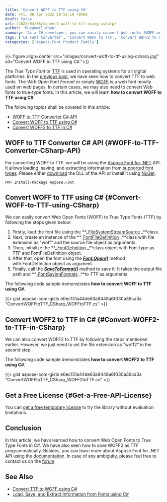 ```yaml
---
title: 'Convert WOFF to TTF using C#'
date: Fri, 08 Apr 2022 19:50:19 +0000
draft: false
url: /2022/04/08/convert-woff-to-ttf-using-csharp/
author: 'Muzammil Khan'
summary: 'As a C# developer, you can easily convert Web fonts (WOFF or WOFF2) to True Type Fonts (TTF) programmatically. In this article, you will learn **how to convert WOFF to TTF using C#.**'
tags: ['C# Font Converter', 'Convert WOFF to TTF', 'Convert WOFF2 to TTF in C#', 'Font Converter API', 'WOFF to TTF C#', 'WOFF to TTF Converter API', 'WOFF2 to TTF C#', 'WOFF2TTF']
categories: ['Aspose.Font Product Family']
---
```




{{< figure align=center src="images/convert-woff-to-ttf-using-csharp.jpg" alt="Convert WOFF to TTF using C#.">}}


The _True Type Font_ or [TTF][1] is used in operating systems for all digital platforms. In the [previous post][2], we have seen how to convert TTF to web fonts. The _Web Open Font Format_ or simply [WOFF][3] is a web font mostly used on web pages. In certain cases, we may also need to convert Web fonts to true-type fonts. In this article, we will learn **how to convert WOFF to TTF using C#**.

The following topics shall be covered in this article:

*   [WOFF to TTF Converter C# API][4]
*   [Convert WOFF to TTF using C#][5]
*   [Convert WOFF2 to TTF in C#][6]

## WOFF to TTF Converter C# API {#WOFF-to-TTF-Converter-CSharp-API}

For converting WOFF to TTF, we will be using the [Aspose.Font for .NET][7] API. It allows loading, saving, and extracting information from [supported font types][8]. Please either [download][9] the DLL of the API or install it using [NuGet][10].

```
PM> Install-Package Aspose.Font
```

## Convert WOFF to TTF using C# {#Convert-WOFF-to-TTF-using-CSharp}

We can easily convert Web Open Fonts (WOFF) to True Type Fonts (TTF) by following the steps given below:

1.  Firstly, load the font file using the **_[FileSystemStreamSource][11] _**class.
2.  Next, create an instance of the **_[FontFileDefinition][12] _**class with file extension as "woff" and the source file object as arguments.
3.  Then, initialize the **_[FontDefinition][13] _**class object with Font type as TTF and FontFileDefinition object.
4.  After that, open the font using the **_[Font.Open()][14]_** method with FontDefinition object as argument.
5.  Finally, call the **_[SaveToFormat()][15]_** method to save it. It takes the output file path and **_[FontSavingFormats][16] _**to _TTF_ as arguments.

The following code sample demonstrates **how to convert WOFF to TTF using C#**.

{{< gist aspose-com-gists e0ec151a44de63a9448a6f030a39ca3a "ConvertWOFFtoTTF_CSharp_WOFFtoTTF.cs" >}}

## Convert WOFF2 to TTF in C# {#Convert-WOFF2-to-TTF-in-CSharp}

We can also convert WOFF2 to TTF by following the steps mentioned earlier. However, we just need to set the file extension as “woff2” in the second step.

The following code sample demonstrates **how to convert WOFF2 to TTF using C#**.

{{< gist aspose-com-gists e0ec151a44de63a9448a6f030a39ca3a "ConvertWOFFtoTTF_CSharp_WOFF2toTTF.cs" >}}

## Get a Free License {#Get-a-Free-API-License}

You can [get a free temporary license][17] to try the library without evaluation limitations.

## Conclusion

In this article, we have learned how to convert Web Open Fonts to True Type Fonts in C#. We have also seen how to save WOFF2 as TTF programmatically. Besides, you can learn more about Aspose.Font for .NET API using the [documentation][18]. In case of any ambiguity, please feel free to contact us on the [forum][19].

## See Also

*   [Convert TTF to WOFF using C#][20]
*   [Load, Save, and Extract Information from Fonts using C#][21]




[1]: https://docs.fileformat.com/font/ttf/
[2]: https://blog.aspose.com/2022/03/15/convert-ttf-to-woff-using-csharp/
[3]: https://docs.fileformat.com/font/woff/
[4]: #WOFF-to-TTF-Converter-CSharp-API
[5]: #Convert-WOFF-to-TTF-using-CSharp
[6]: #Convert-WOFF2-to-TTF-in-CSharp
[7]: https://products.aspose.com/font/net
[8]: https://docs.aspose.com/font/net/supported-file-formats/
[9]: https://downloads.aspose.com/font/net
[10]: https://www.nuget.org/packages/Aspose.Font/
[11]: https://apireference.aspose.com/font/net/aspose.font.sources/filesystemstreamsource
[12]: https://apireference.aspose.com/font/net/aspose.font.sources/fontfiledefinition
[13]: https://apireference.aspose.com/font/net/aspose.font.sources/fontdefinition
[14]: https://apireference.aspose.com/font/net/aspose.font.font/open/methods/2
[15]: https://apireference.aspose.com/font/net/aspose.font/font/methods/savetoformat
[16]: https://apireference.aspose.com/font/net/aspose.font/fontsavingformats
[17]: https://purchase.aspose.com/temporary-license
[18]: https://docs.aspose.com/font/net/
[19]: https://forum.aspose.com/c/font/41
[20]: https://blog.aspose.com/2022/03/15/convert-ttf-to-woff-using-csharp/
[21]: https://blog.aspose.com/2020/09/14/load-save-extract-information-from-fonts-using-csharp/




